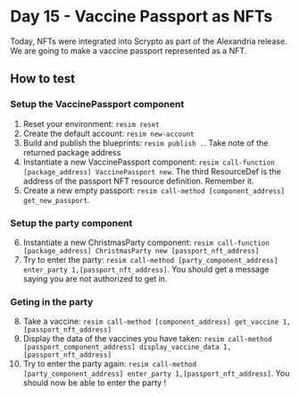 # Day 15 - Vaccine Passport as NFTs
Today, NFTs were integrated into Scrypto as part of the Alexandria release. We are going to make a vaccine passport represented as a NFT.

## How to test

### Setup the VaccinePassport component
1. Reset your environment: `resim reset`
2. Create the default account: `resim new-account`
3. Build and publish the blueprints: `resim publish .`. Take note of the returned package address
4. Instantiate a new VaccinePassport component: `resim call-function [package_address] VaccinePassport new`. The third ResourceDef is the address of the passport NFT resource definition. Remember it.
5. Create a new empty passport: `resim call-method [component_address] get_new_passport`.

### Setup the party component
6. Instantiate a new ChristmasParty component: `resim call-function [package_address] ChristmasParty new [passport_nft_address]`
7. Try to enter the party: `resim call-method [party_component_address] enter_party 1,[passport_nft_address]`. You should get a message saying you are not authorized to get in.

### Geting in the party
8. Take a vaccine: `resim call-method [component_address] get_vaccine 1,[passport_nft_address]`
9. Display the data of the vaccines you have taken: `resim call-method [passport_component_address] display_vaccine_data 1,[passport_nft_address]`
10. Try to enter the party again: `resim call-method [party_component_address] enter_party 1,[passport_nft_address]`. You should now be able to enter the party !